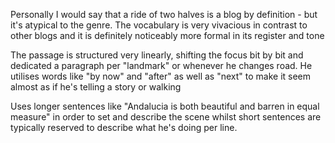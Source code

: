 Personally I would say that a ride of two halves is a blog by definition - but it's atypical to the genre. The vocabulary is very vivacious in contrast to other blogs and it is definitely noticeably more formal in its register and tone

The passage is structured very linearly, shifting the focus bit by bit and dedicated a paragraph per "landmark" or whenever he changes road. He utilises words like "by now" and "after" as well as "next" to make it seem almost as if he's telling a story or walking 

Uses longer sentences like "Andalucia is both beautiful and barren in equal measure" in order to set and describe the scene whilst short sentences are typically reserved to describe what he's doing per line.
